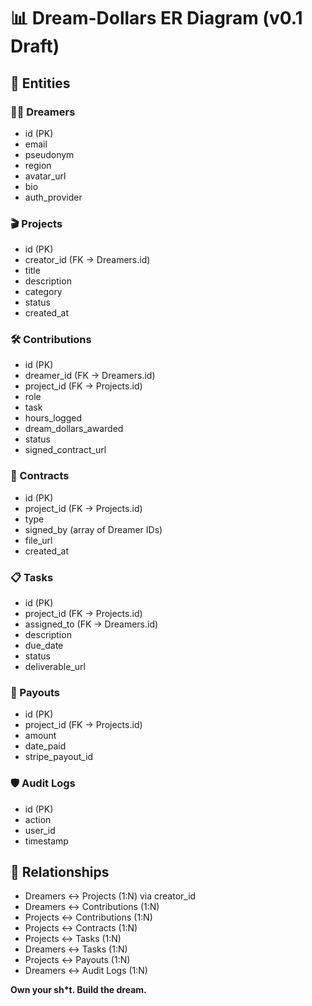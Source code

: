 # 📊 Dream-Dollars ER Diagram (v0.1 Draft)

## 🧱 Entities

### 🧑‍🚀 Dreamers
- id (PK)
- email
- pseudonym
- region
- avatar_url
- bio
- auth_provider

### 🎬 Projects
- id (PK)
- creator_id (FK → Dreamers.id)
- title
- description
- category
- status
- created_at

### 🛠️ Contributions
- id (PK)
- dreamer_id (FK → Dreamers.id)
- project_id (FK → Projects.id)
- role
- task
- hours_logged
- dream_dollars_awarded
- status
- signed_contract_url

### 📜 Contracts
- id (PK)
- project_id (FK → Projects.id)
- type
- signed_by (array of Dreamer IDs)
- file_url
- created_at

### 📋 Tasks
- id (PK)
- project_id (FK → Projects.id)
- assigned_to (FK → Dreamers.id)
- description
- due_date
- status
- deliverable_url

### 💸 Payouts
- id (PK)
- project_id (FK → Projects.id)
- amount
- date_paid
- stripe_payout_id

### 🛡️ Audit Logs
- id (PK)
- action
- user_id
- timestamp


## 🔗 Relationships

- Dreamers ↔ Projects (1:N) via creator_id
- Dreamers ↔ Contributions (1:N)
- Projects ↔ Contributions (1:N)
- Projects ↔ Contracts (1:N)
- Projects ↔ Tasks (1:N)
- Dreamers ↔ Tasks (1:N)
- Projects ↔ Payouts (1:N)
- Dreamers ↔ Audit Logs (1:N)


**Own your sh*t. Build the dream.**
